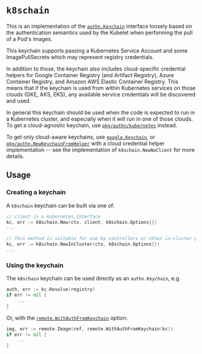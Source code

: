 # `k8schain`

This is an implementation of the [`authn.Keychain`](https://godoc.org/github.com/google/go-containerregistry/authn#Keychain) interface loosely based on the authentication semantics used by the Kubelet when performing the pull of a Pod's images.

This keychain supports passing a Kubernetes Service Account and some ImagePullSecrets which may represent registry credentials.

In addition to those, the keychain also includes cloud-specific credential helpers for Google Container Registry (and Artifact Registry), Azure Container Registry, and Amazon AWS Elastic Container Registry.
This means that if the keychain is used from within Kubernetes services on those clouds (GKE, AKS, EKS), any available service credentials will be discovered and used.

In general this keychain should be used when the code is expected to run in a Kubernetes cluster, and especially when it will run in one of those clouds.
To get a cloud-agnostic keychain, use [`pkg/authn/kubernetes`](../kubernetes) instead.

To get only cloud-aware keychains, use [`google.Keychain`](https://godoc.org/github.com/google/go-containerregistry/pkg/v1/google#Keychain), or [`pkg/authn.NewKeychainFromHelper`](https://godoc.org/github.com/google/go-containerregistry/pkg/authn#NewKeychainFromHelper) with a cloud credential helper implementation -- see the implementation of `k8schain.NewNoClient` for more details.

## Usage

### Creating a keychain

A `k8schain` keychain can be built via one of:

```go
// client is a kubernetes.Interface
kc, err := k8schain.New(ctx, client, k8schain.Options{})
...

// This method is suitable for use by controllers or other in-cluster processes.
kc, err := k8schain.NewInCluster(ctx, k8schain.Options{})
...
```

### Using the keychain

The `k8schain` keychain can be used directly as an `authn.Keychain`, e.g.

```go
auth, err := kc.Resolve(registry)
if err != nil {
	...
}
```

Or, with the [`remote.WithAuthFromKeychain`](https://pkg.go.dev/github.com/google/go-containerregistry/pkg/v1/remote#WithAuthFromKeychain) option:

```go
img, err := remote.Image(ref, remote.WithAuthFromKeychain(kc))
if err != nil {
	...
}
```
